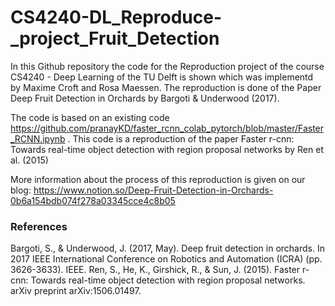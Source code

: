 # CS4240-DL_Reproduce-_project_Fruit_Detection
In this Github repository the code for the Reproduction project of the course CS4240 - Deep Learning of the TU Delft is shown which was implementd by Maxime Croft and Rosa Maessen. The reproduction is done of the Paper Deep Fruit Detection in Orchards by Bargoti & Underwood (2017).

The code is based on an existing code  https://github.com/pranayKD/faster_rcnn_colab_pytorch/blob/master/Faster_RCNN.ipynb . This code is a reproduction of the paper Faster r-cnn: Towards real-time object detection with region proposal networks by Ren et al. (2015)

More information about the process of this reproduction is given on our blog: https://www.notion.so/Deep-Fruit-Detection-in-Orchards-0b6a154bdb074f278a03345cce4c8b05

### References
Bargoti, S., & Underwood, J. (2017, May). Deep fruit detection in orchards. In 2017 IEEE International Conference on Robotics and Automation (ICRA) (pp. 3626-3633). IEEE.
Ren, S., He, K., Girshick, R., & Sun, J. (2015). Faster r-cnn: Towards real-time object detection with region proposal networks. arXiv preprint arXiv:1506.01497.

